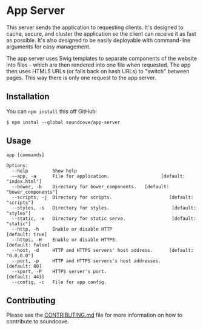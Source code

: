 App Server
======
This server sends the application to requesting clients.  It's designed to cache, secure, and cluster the application so the client can receive it as fast as possible.  It's also designed to be easily deployable with command-line arguments for easy management.

The app server uses Swig templates to separate components of the website into files - which are then rendered into one file when requested.  The app then uses HTML5 URLs (or falls back on hash URLs) to "switch" between pages.  This way there is only one request to the app server.

## Installation

You can `npm install` this off GitHub:

```
$ npm instal --global soundcove/app-server
```

## Usage

```
app [commands]

Options:
  --help         Show help                                                      
  --app, -a      File for application.                   [default: "index.html"]
  --bower, -b    Directory for bower_components.   [default: "bower_components"]
  --scripts, -j  Directory for scripts.                     [default: "scripts"]
  --styles, -s   Directory for styles.                       [default: "styles"]
  --static, -x   Directory for static serve.                 [default: "static"]
  --http, -h     Enable or disable HTTP                          [default: true]
  --https, -H    Enable or disable HTTPS.                       [default: false]
  --host, -d     HTTP and HTTPS servers' host address.      [default: "0.0.0.0"]
  --port, -p     HTTP and HTTPS servers's host addresses.          [default: 80]
  --sport, -P    HTTPS server's port.                             [default: 443]
  --config, -c   File for app config.                                                                 
```

## Contributing
Please see the [CONTRIBUTING.md](CONTRIBUTING.md) file for more information on how to contribute to soundcove.
